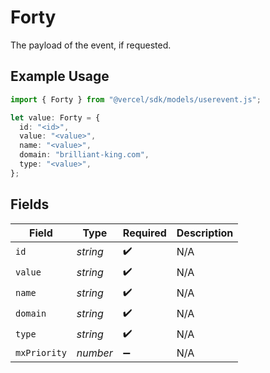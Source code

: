 # Forty

The payload of the event, if requested.

## Example Usage

```typescript
import { Forty } from "@vercel/sdk/models/userevent.js";

let value: Forty = {
  id: "<id>",
  value: "<value>",
  name: "<value>",
  domain: "brilliant-king.com",
  type: "<value>",
};
```

## Fields

| Field              | Type               | Required           | Description        |
| ------------------ | ------------------ | ------------------ | ------------------ |
| `id`               | *string*           | :heavy_check_mark: | N/A                |
| `value`            | *string*           | :heavy_check_mark: | N/A                |
| `name`             | *string*           | :heavy_check_mark: | N/A                |
| `domain`           | *string*           | :heavy_check_mark: | N/A                |
| `type`             | *string*           | :heavy_check_mark: | N/A                |
| `mxPriority`       | *number*           | :heavy_minus_sign: | N/A                |